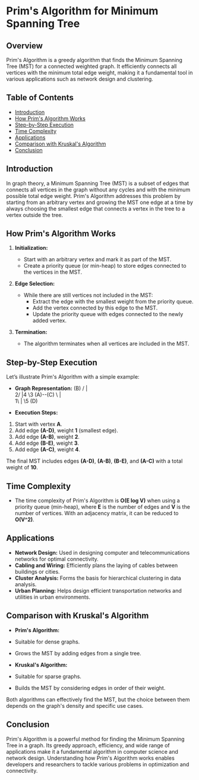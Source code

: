 # Prim's Algorithm for Minimum Spanning Tree

## Overview
Prim's Algorithm is a greedy algorithm that finds the Minimum Spanning Tree (MST) for a connected weighted graph. It efficiently connects all vertices with the minimum total edge weight, making it a fundamental tool in various applications such as network design and clustering.

## Table of Contents
- [Introduction](#introduction)
- [How Prim's Algorithm Works](#how-prims-algorithm-works)
- [Step-by-Step Execution](#step-by-step-execution)
- [Time Complexity](#time-complexity)
- [Applications](#applications)
- [Comparison with Kruskal's Algorithm](#comparison-with-kruskals-algorithm)
- [Conclusion](#conclusion)

## Introduction
In graph theory, a Minimum Spanning Tree (MST) is a subset of edges that connects all vertices in the graph without any cycles and with the minimum possible total edge weight. Prim's Algorithm addresses this problem by starting from an arbitrary vertex and growing the MST one edge at a time by always choosing the smallest edge that connects a vertex in the tree to a vertex outside the tree.

## How Prim's Algorithm Works
1. **Initialization:**
   - Start with an arbitrary vertex and mark it as part of the MST.
   - Create a priority queue (or min-heap) to store edges connected to the vertices in the MST.

2. **Edge Selection:**
   - While there are still vertices not included in the MST:
     - Extract the edge with the smallest weight from the priority queue.
     - Add the vertex connected by this edge to the MST.
     - Update the priority queue with edges connected to the newly added vertex.

3. **Termination:**
   - The algorithm terminates when all vertices are included in the MST.

## Step-by-Step Execution
Let’s illustrate Prim's Algorithm with a simple example:

- **Graph Representation:**
   (B)
  / | \
2/  |4  \3
(A)--(C)
  \  | \
  1\ |  \5
    (D)

- **Execution Steps:**
1. Start with vertex **A**.
2. Add edge **(A-D)**, weight **1** (smallest edge).
3. Add edge **(A-B)**, weight **2**.
4. Add edge **(B-E)**, weight **3**.
5. Add edge **(A-C)**, weight **4**.

The final MST includes edges **(A-D)**, **(A-B)**, **(B-E)**, and **(A-C)** with a total weight of **10**.

## Time Complexity
- The time complexity of Prim's Algorithm is **O(E log V)** when using a priority queue (min-heap), where **E** is the number of edges and **V** is the number of vertices. With an adjacency matrix, it can be reduced to **O(V^2)**.

## Applications
- **Network Design:** Used in designing computer and telecommunications networks for optimal connectivity.
- **Cabling and Wiring:** Efficiently plans the laying of cables between buildings or cities.
- **Cluster Analysis:** Forms the basis for hierarchical clustering in data analysis.
- **Urban Planning:** Helps design efficient transportation networks and utilities in urban environments.

## Comparison with Kruskal's Algorithm
- **Prim's Algorithm:**
- Suitable for dense graphs.
- Grows the MST by adding edges from a single tree.

- **Kruskal's Algorithm:**
- Suitable for sparse graphs.
- Builds the MST by considering edges in order of their weight.

Both algorithms can effectively find the MST, but the choice between them depends on the graph's density and specific use cases.

## Conclusion
Prim's Algorithm is a powerful method for finding the Minimum Spanning Tree in a graph. Its greedy approach, efficiency, and wide range of applications make it a fundamental algorithm in computer science and network design. Understanding how Prim's Algorithm works enables developers and researchers to tackle various problems in optimization and connectivity.
